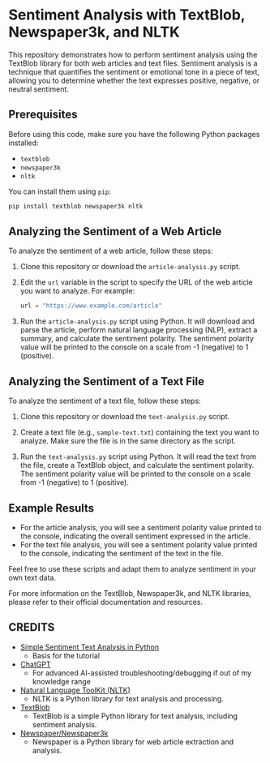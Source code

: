 # Sentiment Analysis with TextBlob, Newspaper3k, and NLTK

This repository demonstrates how to perform sentiment analysis using the TextBlob library for both web articles and text files. Sentiment analysis is a technique that quantifies the sentiment or emotional tone in a piece of text, allowing you to determine whether the text expresses positive, negative, or neutral sentiment.

## Prerequisites

Before using this code, make sure you have the following Python packages installed:

- `textblob`
- `newspaper3k`
- `nltk`

You can install them using `pip`:

```bash
pip install textblob newspaper3k nltk
```

## Analyzing the Sentiment of a Web Article

To analyze the sentiment of a web article, follow these steps:

1. Clone this repository or download the `article-analysis.py` script.

2. Edit the `url` variable in the script to specify the URL of the web article you want to analyze. For example:

   ```python
   url = "https://www.example.com/article"
   ```

3. Run the `article-analysis.py` script using Python. It will download and parse the article, perform natural language processing (NLP), extract a summary, and calculate the sentiment polarity. The sentiment polarity value will be printed to the console on a scale from -1 (negative) to 1 (positive).

## Analyzing the Sentiment of a Text File

To analyze the sentiment of a text file, follow these steps:

1. Clone this repository or download the `text-analysis.py` script.

2. Create a text file (e.g., `sample-text.txt`) containing the text you want to analyze. Make sure the file is in the same directory as the script.

3. Run the `text-analysis.py` script using Python. It will read the text from the file, create a TextBlob object, and calculate the sentiment polarity. The sentiment polarity value will be printed to the console on a scale from -1 (negative) to 1 (positive).

## Example Results

- For the article analysis, you will see a sentiment polarity value printed to the console, indicating the overall sentiment expressed in the article.
- For the text file analysis, you will see a sentiment polarity value printed to the console, indicating the sentiment of the text in the file.

Feel free to use these scripts and adapt them to analyze sentiment in your own text data.

For more information on the TextBlob, Newspaper3k, and NLTK libraries, please refer to their official documentation and resources.

## CREDITS

- [Simple Sentiment Text Analysis in Python](https://www.youtube.com/watch?v=tXuvh5_Xyrw)
  - Basis for the tutorial
- [ChatGPT](https://openai.com/chatgpt)
  - For advanced AI-assisted troubleshooting/debugging if out of my knowledge range
- [Natural Language ToolKit (NLTK)](https://www.nltk.org/index.html)
  - NLTK is a Python library for text analysis and processing.
- [TextBlob](https://textblob.readthedocs.io/en/dev/)
  - TextBlob is a simple Python library for text analysis, including sentiment analysis.
- [Newspaper/Newspaper3k](https://newspaper.readthedocs.io/en/latest/)
  - Newspaper is a Python library for web article extraction and analysis.
